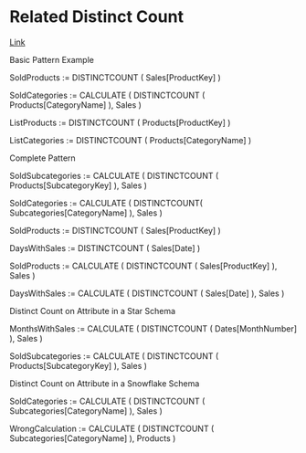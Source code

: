 # Related Distinct Count

[Link](https://www.daxpatterns.com/distinct-count/)



Basic Pattern Example


SoldProducts := DISTINCTCOUNT ( Sales[ProductKey] )
 
SoldCategories :=
CALCULATE (
    DISTINCTCOUNT ( Products[CategoryName] ),
    Sales
)


ListProducts := DISTINCTCOUNT ( Products[ProductKey] )
 
ListCategories := DISTINCTCOUNT ( Products[CategoryName] )


Complete Pattern



SoldSubcategories := 
CALCULATE (
    DISTINCTCOUNT ( Products[SubcategoryKey] ),
    Sales 
)
 
SoldCategories := 
CALCULATE (
    DISTINCTCOUNT( Subcategories[CategoryName] ), 
    Sales 
)


SoldProducts := DISTINCTCOUNT ( Sales[ProductKey] )
 
DaysWithSales := DISTINCTCOUNT ( Sales[Date] )



SoldProducts := 
CALCULATE (
    DISTINCTCOUNT ( Sales[ProductKey] ),
    Sales
)
 
DaysWithSales := 
CALCULATE (
    DISTINCTCOUNT ( Sales[Date] ),
    Sales
)


Distinct Count on Attribute in a Star Schema


MonthsWithSales := 
CALCULATE (
    DISTINCTCOUNT ( Dates[MonthNumber] ),
    Sales 
)
 
SoldSubcategories := 
CALCULATE (
    DISTINCTCOUNT ( Products[SubcategoryKey] ),
    Sales 
)



Distinct Count on Attribute in a Snowflake Schema


SoldCategories := 
CALCULATE (
    DISTINCTCOUNT ( Subcategories[CategoryName] ),
    Sales 
)


WrongCalculation := 
CALCULATE (
    DISTINCTCOUNT ( Subcategories[CategoryName] ),
    Products 
)

